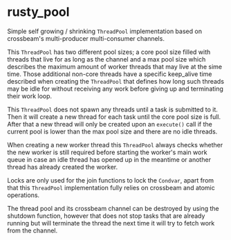 # rusty_pool

Simple self growing / shrinking `ThreadPool` implementation based on crossbeam's multi-producer multi-consumer channels.

This `ThreadPool` has two different pool sizes; a core pool size filled with threads that live for as long as the channel
and a max pool size which describes the maximum amount of worker threads that may live at the sime time.
Those additional non-core threads have a specific keep_alive time described when creating the `ThreadPool` that defines
how long such threads may be idle for without receiving any work before giving up and terminating their work loop.

This `ThreadPool` does not spawn any threads until a task is submitted to it. Then it will create a new thread for each task
until the core pool size is full. After that a new thread will only be created upon an `execute()` call if the current pool
is lower than the max pool size and there are no idle threads.

When creating a new worker thread this `ThreadPool` always checks whether the new worker is still required before starting the
worker's main work queue in case an idle thread has opened up in the meantime or another thread has already created the worker.

Locks are only used for the join functions to lock the `Condvar`, apart from that this `ThreadPool` implementation fully relies
on crossbeam and atomic operations.

The thread pool and its crossbeam channel can be destroyed by using the shutdown function, however that does not
stop tasks that are already running but will terminate the thread the next time it will try to fetch work from the channel.